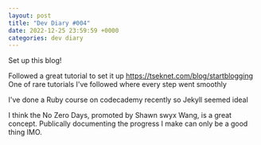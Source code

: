 ```yaml
---
layout: post
title: "Dev Diary #004"
date: 2022-12-25 23:59:59 +0000
categories: dev diary
---
```

Set up this blog!  

Followed a great tutorial to set it up https://tseknet.com/blog/startblogging  
One of rare tutorials I've followed where every step went smoothly

I've done a Ruby course on codecademy recently so Jekyll seemed ideal

I think the No Zero Days, promoted by Shawn swyx Wang, is a great concept. Publically documenting the progress I make can only be a good thing IMO.
